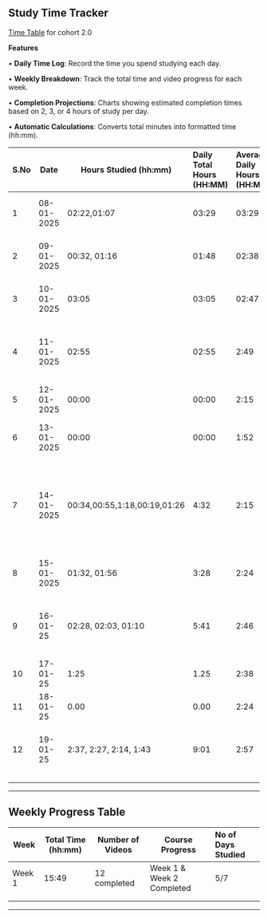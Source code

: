 ## Study Time Tracker&#x20;

[Time Table](./Time_chart.md) for cohort 2.0

**Features**

• **Daily Time Log**: Record the time you spend studying each day.

• **Weekly Breakdown**: Track the total time and video progress for each week.

• **Completion Projections**: Charts showing estimated completion times based on 2, 3, or 4 hours of study per day.

• **Automatic Calculations**: Converts total minutes into formatted time (hh:mm).

| **S.No** | **Date**   | **Hours Studied (hh:mm)**    | **Daily Total Hours (HH:MM)** | **Average Daily Hours (HH:MM)** | **Topics Covered**                                                                    | **Notes**                                  |
| :------- | ---------- | ---------------------------- | :---------------------------- | :------------------------------ | ------------------------------------------------------------------------------------- | ------------------------------------------ |
| 1        | 08-01-2025 | 02:22,01:07                  | 03:29                         | 03:29                           | Week 1: JS Foundations, Basics Js APis                                                | Video 1,2 ompleted.                        |
| 2        | 09-01-2025 | 00:32, 01:16                 | 01:48                         | 02:38                           | Week 1: Loops, Async Await, Promises                                                  | Lecture 1.3, 1.4, 1.5 Completed.           |
| 3        | 10-01-2025 | 03:05                        | 03:05                         | 02:47                           | Week 2 Revision of Async Js                                                           | Revised previous topics. (2.1)             |
| 4        | 11-01-2025 | 02:55                        | 02:55                         | 2:49                            | Week 2: Express, Nodejs                                                               | In detail Study About Express and Node.js  |
| 5        | 12-01-2025 | 00:00                        | 00:00                         | 2:15                            | Rest Day                                                                              | Rest Day                                   |
| 6        | 13-01-2025 | 00:00                        | 00:00                         | 1:52                            | Irresponsible, laziness                                                               | Does not studied because of laziness       |
| 7        | 14-01-2025 | 00:34,00:55,1:18,00:19,01:26 | 4:32                          | 2:15                            | Week 2: Bash and Terminal, Advance, Express, filter, map, arrow functions, git/github | Completed Week 2                           |
| 8        | 15-01-2025 | 01:32, 01:56                 | 3:28                          | 2:24                            | Postgres, Prisma                                                                      | Week 10.0.1 & 10.0.2 Completed.            |
| 9        | 16-01-25   | 02:28, 02:03, 01:10          | 5:41                          | 2:46                            | Postgres and Prisma + 1st video for 3rd week : middleware, auth, zod, etc             | Week 10 Completed: Week 3 Started.         |
| 10       | 17-01-25   | 1:25                         | 1.25                          | 2:38                            | Completed 3.1                                                                         | Completed 3.1                              |
| 11       | 18-01-25   | 0.00                         | 0.00                          | 2:24                            | laziness                                                                              | laziness                                   |
| 12       | 19-01-25   | 2:37, 2:27, 2:14, 1:43       | 9:01                          | 2:57                            | Dynamic backend and auth                                                              | 3.2 Completed. 4.1 & 4.2 & 4.3 Completed.  |
|          |            |                              |                               |                                 |                                                                                       |                                            |
|          |            |                              |                               |                                 |                                                                                       |                                            |

***

## Weekly Progress Table

| **Week** | **Total Time (hh:mm)** | **Number of Videos** | **Course Progress**       | **No of Days Studied** |
| -------- | ---------------------- | -------------------- | ------------------------- | :--------------------- |
| Week 1   | 15:49                  | 12 completed         | Week 1 & Week 2 Completed | 5/7                    |
|          |                        |                      |                           |                        |
|          |                        |                      |                           |                        |

***

